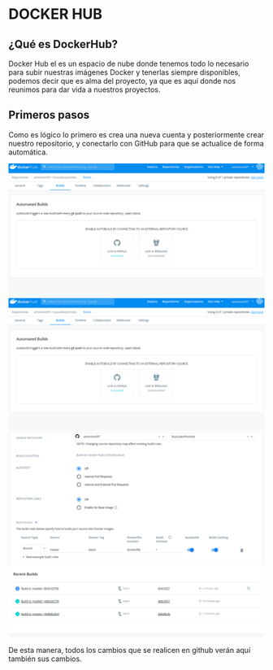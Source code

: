 # DOCKER HUB
## ¿Qué es DockerHub?
Docker Hub el es un espacio de nube donde tenemos todo lo necesario para subir nuestras imágenes Docker y tenerlas siempre disponibles, podemos decir que es alma del proyecto, ya que es aquí donde nos reunimos para dar vida a nuestros proyectos.

## Primeros pasos
Como es lógico lo primero es crea una nueva cuenta y posteriormente crear nuestro repositorio, y conectarlo con GitHub para que se actualice de forma automática.

![CrearRepositorio](./img/LinkGithub-1.png)
![LinkGithub-1](./img/LinkGithub-1.png)
![Docker-Github-2](./img/Docker-Github-2.png)
![Docker-Github-2](./img/DockerGit-3.png)

De esta manera, todos los cambios que se realicen en github verán aquí también sus cambios.
